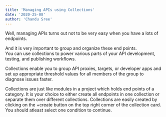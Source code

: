 ```yaml
---
title: 'Managing APIs using Collections'
date: '2020-25-08'
author: 'Chandu Sree'
---
```


Well, managing APIs turns out not to be very easy when you have a lots of endpoints.

And it is very important to group and organize these end points.  
You can use collections to power various parts of your API development, testing, and publishing workflows.

Collections enable you to group API proxies, targets, or developer apps and set up appropriate threshold values for all members of the group to diagnose issues faster.

Collections are just like modules in a project which holds end points of a category. It is your choice to either create all endpoints in one collection or separate them over different collections. Collections are easily created by clicking on the +create button on the top right corner of the collection card. You should atleast select one condition to continue.
